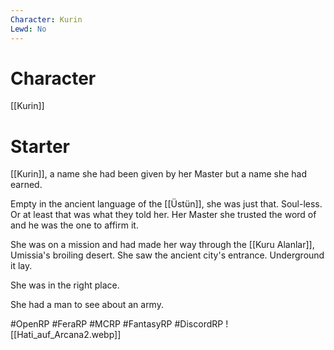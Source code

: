 ```yaml
---
Character: Kurin
Lewd: No
---
```

# Character
[[Kurin]]

# Starter
[[Kurin]], a name she had been given by her Master but a name she had earned.

Empty in the ancient language of the [[Üstün]], she was just that. Soul-less. Or at least that was what they told her. Her Master she trusted the word of and he was the one to affirm it.

She was on a mission and had made her way through the [[Kuru Alanlar]],  Umissia's broiling desert. She saw the ancient city's entrance. Underground it lay.

She was in the right place.

She had a man to see about an army.

#OpenRP #FeraRP #MCRP #FantasyRP #DiscordRP 
![[Hati_auf_Arcana2.webp]]